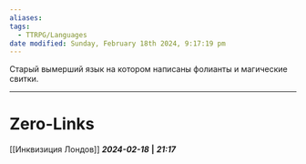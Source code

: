 ```yaml
---
aliases: 
tags:
  - TTRPG/Languages
date modified: Sunday, February 18th 2024, 9:17:19 pm
---
```

Старый вымерший язык на котором написаны фолианты и магические свитки. 
___
# Zero-Links
[[Инквизиция Лондов]]
***2024-02-18*** **|** ***21:17***